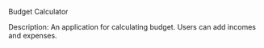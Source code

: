 Budget Calculator

Description: 
An application for calculating budget. Users can add incomes and expenses.
